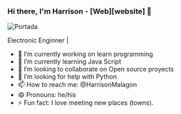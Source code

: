 ### Hi there, I'm Harrison - [Web][website] 👋

![Portada](https://res.cloudinary.com/dxldfuyhy/image/upload/v1631104589/Harrison/PortadaHm_hunsaa.png)

Electronic Enginner | 
- 🔭 I’m currently working on learn programming 
- 🌱 I’m currently learning Java Script
- 👯 I’m looking to collaborate on Open source proyects
- 🤔 I’m looking for help with Python
- 📫 How to reach me: @HarrisonMalagon
- 😄 Pronouns: he/his
- ⚡ Fun fact: I love meeting new places (towns). 

